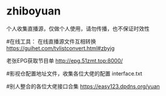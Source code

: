 # zhiboyuan
个人收集直播源，仅做个人使用，请勿传播，也不保证时效性

#在线工具：
在线直播源文件互相转换
https://guihet.com/tvlistconvert.html#zbyjg

老张EPG获取节目单
http://epg.51zmt.top:8000/

#影视仓配置地址文件，收集各位大佬的配置
interface.txt

#别人整合的各位大佬接口合集
https://easy123.dpdns.org/yuan

